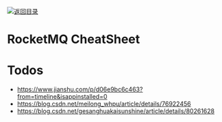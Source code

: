 [![返回目录](https://parg.co/UCb)](https://github.com/wx-chevalier/Awesome-CheatSheets)

# RocketMQ CheatSheet

# Todos

- https://www.jianshu.com/p/d06e9bc6c463?from=timeline&isappinstalled=0
- https://blog.csdn.net/meilong_whpu/article/details/76922456
- https://blog.csdn.net/gesanghuakaisunshine/article/details/80261628
